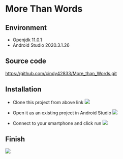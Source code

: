 # More Than Words

## Environment
- Openjdk 11.0.1
- Android Studio 2020.3.1.26

## Source code
https://github.com/cindy42833/More_than_Words.git

## Installation
- Clone this project from above link
![](https://i.imgur.com/akZkUbt.png)

- Open it as an existing project in Android Studio
![](https://i.imgur.com/3OVG2jY.png)

- Connect to your smartphone and click run
![](https://i.imgur.com/dW63How.png)

## Finish
![](https://i.imgur.com/S0L7rYy.png)
